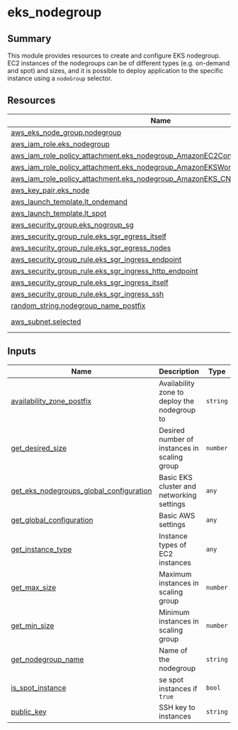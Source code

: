 # eks_nodegroup

## Summary

This module provides resources to create and configure EKS nodegroup. EC2 instances of the nodegroups can be of different types (e.g. on-demand and spot) and sizes, and it is possible to deploy application to the specific instance using a `nodeGroup` selector.

## Resources

| Name | Type |
|------|------|
| [aws_eks_node_group.nodegroup](https://registry.terraform.io/providers/hashicorp/aws/latest/docs/resources/eks_node_group) | resource |
| [aws_iam_role.eks_nodegroup](https://registry.terraform.io/providers/hashicorp/aws/latest/docs/resources/iam_role) | resource |
| [aws_iam_role_policy_attachment.eks_nodegroup_AmazonEC2ContainerRegistryReadOnly](https://registry.terraform.io/providers/hashicorp/aws/latest/docs/resources/iam_role_policy_attachment) | resource |
| [aws_iam_role_policy_attachment.eks_nodegroup_AmazonEKSWorkerNodePolicy](https://registry.terraform.io/providers/hashicorp/aws/latest/docs/resources/iam_role_policy_attachment) | resource |
| [aws_iam_role_policy_attachment.eks_nodegroup_AmazonEKS_CNI_Policy](https://registry.terraform.io/providers/hashicorp/aws/latest/docs/resources/iam_role_policy_attachment) | resource |
| [aws_key_pair.eks_node](https://registry.terraform.io/providers/hashicorp/aws/latest/docs/resources/key_pair) | resource |
| [aws_launch_template.lt_ondemand](https://registry.terraform.io/providers/hashicorp/aws/latest/docs/resources/launch_template) | resource |
| [aws_launch_template.lt_spot](https://registry.terraform.io/providers/hashicorp/aws/latest/docs/resources/launch_template) | resource |
| [aws_security_group.eks_nogroup_sg](https://registry.terraform.io/providers/hashicorp/aws/latest/docs/resources/security_group) | resource |
| [aws_security_group_rule.eks_sgr_egress_itself](https://registry.terraform.io/providers/hashicorp/aws/latest/docs/resources/security_group_rule) | resource |
| [aws_security_group_rule.eks_sgr_egress_nodes](https://registry.terraform.io/providers/hashicorp/aws/latest/docs/resources/security_group_rule) | resource |
| [aws_security_group_rule.eks_sgr_ingress_endpoint](https://registry.terraform.io/providers/hashicorp/aws/latest/docs/resources/security_group_rule) | resource |
| [aws_security_group_rule.eks_sgr_ingress_http_endpoint](https://registry.terraform.io/providers/hashicorp/aws/latest/docs/resources/security_group_rule) | resource |
| [aws_security_group_rule.eks_sgr_ingress_itself](https://registry.terraform.io/providers/hashicorp/aws/latest/docs/resources/security_group_rule) | resource |
| [aws_security_group_rule.eks_sgr_ingress_ssh](https://registry.terraform.io/providers/hashicorp/aws/latest/docs/resources/security_group_rule) | resource |
| [random_string.nodegroup_name_postfix](https://registry.terraform.io/providers/hashicorp/random/latest/docs/resources/string) | resource |
| [aws_subnet.selected](https://registry.terraform.io/providers/hashicorp/aws/latest/docs/data-sources/subnet) | data source |

## Inputs

| Name | Description | Type | Default | Required |
|------|-------------|------|---------|:--------:|
| <a name="input_availability_zone_postfix"></a> [availability\_zone\_postfix](#input\_availability\_zone\_postfix) | Availability zone to deploy the nodegroup to | `string` | `"a"` | no |
| <a name="input_get_desired_size"></a> [get\_desired\_size](#input\_get\_desired\_size) | Desired number of instances in scaling group | `number` | `1` | no |
| <a name="input_get_eks_nodegroups_global_configuration"></a> [get\_eks\_nodegroups\_global\_configuration](#input\_get\_eks\_nodegroups\_global\_configuration) | Basic EKS cluster and networking settings | `any` | n/a | yes |
| <a name="input_get_global_configuration"></a> [get\_global\_configuration](#input\_get\_global\_configuration) | Basic AWS settings | `any` | n/a | yes |
| <a name="input_get_instance_type"></a> [get\_instance\_type](#input\_get\_instance\_type) | Instance types of EC2 instances | `any` | n/a | yes |
| <a name="input_get_max_size"></a> [get\_max\_size](#input\_get\_max\_size) | Maximum instances in scaling group | `number` | `2` | no |
| <a name="input_get_min_size"></a> [get\_min\_size](#input\_get\_min\_size) | Minimum instances in scaling group | `number` | `1` | no |
| <a name="input_get_nodegroup_name"></a> [get\_nodegroup\_name](#input\_get\_nodegroup\_name) | Name of the nodegroup | `string` | `null` | no |
| <a name="input_is_spot_instance"></a> [is\_spot\_instance](#input\_is\_spot\_instance) | se spot instances if `true` | `bool` | `false` | no |
| <a name="input_public_key"></a> [public\_key](#input\_public\_key) | SSH key to instances | `string` | `"ssh-ed25519 AAAAC3NzaC1lZDI1NTE5AAAAIHMC7lI58Is6qjyARyNAJw9jm/LWcmjXsIZL5t2urMcl"` | no |
